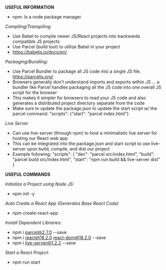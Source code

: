 **USEFUL INFORMATION**
- npm: Is a node package manager 

*Compiling/Transpiling:*
- Use Babel to compile newer JS/React projects into backwards compatible JS projects
- Use Parcel (build tool) to utilize Babel in your project
- <https://babeljs.io/docs/en/>

*Packaging/Bundling:* 
- Use Parcel Bundler to package all JS code into a single JS file. <https://parceljs.org/>
- Browsers generally don't understand imports and exports within JS ... a bundler like Parcel handles packaging all the JS code into one overall JS script for the browser
- This makes it simpler for browsers to read your JS code and also generates a distributed project directory separate from the code
- Make sure to update the package.json to update the start script w/ the parcel command: "scripts": {"start": "parcel index.html"}

*Live Server*
- Can use live-server (through npm) to host a minimalistic live server for hosting our React web app
- This can be integrated into the package.json and start script to use live-server upon build, compile, and dist our project 
- Example following:
"scripts": {
    "dev": "parcel src/index.html",
    "build": "parcel build src/index.html",
    "start": "npm run build && live-server dist"
}

**USEFUL COMMANDS**

*Initialize a Project using Node JS:*
- npm init -y

*Auto Create a React App (Generates Base React Code)*
- npm create-react-app <project-name>

*Install Dependent Libraries:*
- npm i parcel@2.7.0 --save 
- npm i react@18.2.0 react-dom@18.2.0 --save
- npm i live-server@1.2.2 --save 

*Start a React Project:*
- npm run start